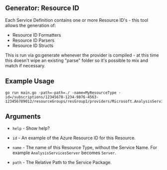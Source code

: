 ## Generator: Resource ID

Each Service Definition contains one or more Resource ID's - this tool allows the generation of:

* Resource ID Formatters
* Resource ID Parsers
* Resource ID Structs

This is run via go:generate whenever the provider is compiled - at this time this doesn't wipe an existing "parse" folder so it's possible to mix and match if necessary.

## Example Usage

```
go run main.go -path=-path=./ -name=MyResourceType -id=/subscriptions/12345678-1234-9876-4563-123456789012/resourceGroups/resGroup1/providers/Microsoft.AnalysisServices/servers/Server1
```

## Arguments

* `help` - Show help?

* `id` - An example of the Azure Resource ID for this Resource.

* `name` - The name of this Resource Type, without the Service Name. For example `AnalysisServicesServer` becomes `Server`.

* `path` - The Relative Path to the Service Package.

